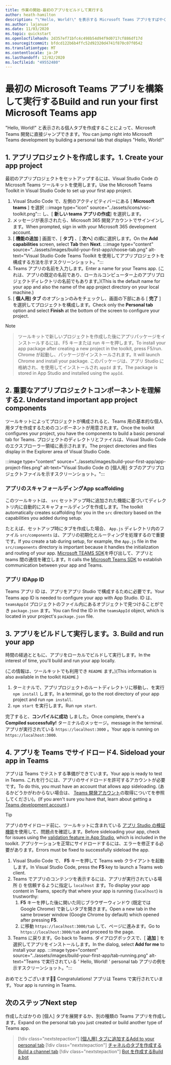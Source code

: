 ```yaml
---
title: 作業の開始-最初のアプリをビルドして実行する
author: heath-hamilton
description: "\"Hello, World!\" を表示する Microsoft Teams アプリをすばやく作成する Microsoft Teams ツールキットを使用したメッセージ。"
ms.author: lajanuar
ms.date: 11/03/2020
ms.topic: quickstart
ms.openlocfilehash: 2d357ef71bfc4c498b54d94f9d0717cf886df17d
ms.sourcegitcommit: bfdcd122b6b4ffc52d92320d4741f870c07f0542
ms.translationtype: MT
ms.contentlocale: ja-JP
ms.lasthandoff: 12/02/2020
ms.locfileid: "49552480"
---
```

# <a name="build-and-run-your-first-microsoft-teams-app"></a><span data-ttu-id="5fa8d-104">最初の Microsoft Teams アプリを構築して実行する</span><span class="sxs-lookup"><span data-stu-id="5fa8d-104">Build and run your first Microsoft Teams app</span></span>

<span data-ttu-id="5fa8d-105">"Hello, World!" と表示される個人タブを作成することによって、Microsoft Teams 開発に直接ジャンプできます。</span><span class="sxs-lookup"><span data-stu-id="5fa8d-105">You can jump right into Microsoft Teams development by building a personal tab that displays "Hello, World!"</span></span>

## <a name="1-create-your-app-project"></a><span data-ttu-id="5fa8d-106">1. アプリプロジェクトを作成します。</span><span class="sxs-lookup"><span data-stu-id="5fa8d-106">1. Create your app project</span></span>

<span data-ttu-id="5fa8d-107">最初のアプリプロジェクトをセットアップするには、Visual Studio Code の Microsoft Teams ツールキットを使用します。</span><span class="sxs-lookup"><span data-stu-id="5fa8d-107">Use the Microsoft Teams Toolkit in Visual Studio Code to set up your first app project.</span></span>

1. Visual Studio Code で、左側のアクティビティバーにある [ **Microsoft teams** ] を選択 :::image type="icon" source="../assets/icons/vsc-toolkit.png"::: し、[ **新しい teams アプリの作成**] を選択します。
1. <span data-ttu-id="5fa8d-109">メッセージが表示されたら、Microsoft 365 開発アカウントでサインインします。</span><span class="sxs-lookup"><span data-stu-id="5fa8d-109">When prompted, sign in with your Microsoft 365 development account.</span></span>
1. <span data-ttu-id="5fa8d-110">[ **機能の追加** ] 画面で、[ **タブ]** 、[ **次へ**] の順に選択します。</span><span class="sxs-lookup"><span data-stu-id="5fa8d-110">On the **Add capabilities** screen, select **Tab** then **Next**.</span></span>
:::image type="content" source="../assets/images/build-your-first-app/choose-tab.png" alt-text="Visual Studio Code Teams Toolkit を使用してアプリプロジェクトを構成する方法を示すスクリーンショット。":::
1. <span data-ttu-id="5fa8d-112">Teams アプリの名前を入力します。</span><span class="sxs-lookup"><span data-stu-id="5fa8d-112">Enter a name for your Teams app.</span></span> <span data-ttu-id="5fa8d-113">(これは、アプリの既定の名前であり、ローカルコンピューター上のアプリプロジェクトディレクトリの名前でもあります。)</span><span class="sxs-lookup"><span data-stu-id="5fa8d-113">(This is the default name for your app and also the name of the app project directory on your local machine.)</span></span>
1. <span data-ttu-id="5fa8d-114">[ **個人用] タブ** のオプションのみをチェックし、画面の下部にある [ **完了** ] を選択してプロジェクトを構成します。</span><span class="sxs-lookup"><span data-stu-id="5fa8d-114">Check only the **Personal tab** option and select **Finish** at the bottom of the screen to configure your project.</span></span>

> [!NOTE]

> <span data-ttu-id="5fa8d-115">ツールキットで新しいプロジェクトを作成した後にアプリパッケージをインストールするには、F5 キーまたは run キーを押します。</span><span class="sxs-lookup"><span data-stu-id="5fa8d-115">To install your app package after creating a new project in the toolkit, press F5/run.</span></span> <span data-ttu-id="5fa8d-116">Chrome が起動し、パッケージがインストールされます。</span><span class="sxs-lookup"><span data-stu-id="5fa8d-116">It will launch Chrome and install your package.</span></span> <span data-ttu-id="5fa8d-117">このパッケージは、アプリ Studio に格納され、を使用してインストールされ `appId` ます。</span><span class="sxs-lookup"><span data-stu-id="5fa8d-117">The package is stored in App Studio and installed using the `appId`.</span></span>

## <a name="2-understand-important-app-project-components"></a><span data-ttu-id="5fa8d-118">2. 重要なアプリプロジェクトコンポーネントを理解する</span><span class="sxs-lookup"><span data-stu-id="5fa8d-118">2. Understand important app project components</span></span>

<span data-ttu-id="5fa8d-119">ツールキットによってプロジェクトが構成されると、Teams 用の基本的な個人用タブを作成するためのコンポーネントが用意されます。</span><span class="sxs-lookup"><span data-stu-id="5fa8d-119">Once the toolkit configures your project, you have the components to build a basic personal tab for Teams.</span></span> <span data-ttu-id="5fa8d-120">プロジェクトのディレクトリとファイルは、Visual Studio Code のエクスプローラー領域に表示されます。</span><span class="sxs-lookup"><span data-stu-id="5fa8d-120">The project directories and files display in the Explorer area of Visual Studio Code.</span></span>

:::image type="content" source="../assets/images/build-your-first-app/app-project-files.png" alt-text="Visual Studio Code の [個人用] タブのアプリプロジェクトファイルを示すスクリーンショット。":::

### <a name="app-scaffolding"></a><span data-ttu-id="5fa8d-122">アプリのスキャフォールディング</span><span class="sxs-lookup"><span data-stu-id="5fa8d-122">App scaffolding</span></span>

<span data-ttu-id="5fa8d-123">このツールキットは、 `src` セットアップ時に追加された機能に基づいてディレクトリ内に自動的にスキャフォールディングを作成します。</span><span class="sxs-lookup"><span data-stu-id="5fa8d-123">The toolkit automatically creates scaffolding for you in the `src` directory based on the capabilities you added during setup.</span></span>

<span data-ttu-id="5fa8d-124">たとえば、セットアップ時にタブを作成した場合、 `App.js` ディレクトリ内のファイル `src/components` は、アプリの初期化とルーティングを処理するので重要です。</span><span class="sxs-lookup"><span data-stu-id="5fa8d-124">If you create a tab during setup, for example, the `App.js` file in the `src/components` directory is important because it handles the initialization and routing of your app.</span></span> <span data-ttu-id="5fa8d-125">[Microsoft TEAMS SDK](../tabs/how-to/using-teams-client-sdk.md)を呼び出して、アプリと teams 間の通信を確立します。</span><span class="sxs-lookup"><span data-stu-id="5fa8d-125">It calls the [Microsoft Teams SDK](../tabs/how-to/using-teams-client-sdk.md) to establish communication between your app and Teams.</span></span>

### <a name="app-id"></a><span data-ttu-id="5fa8d-126">アプリ ID</span><span class="sxs-lookup"><span data-stu-id="5fa8d-126">App ID</span></span>

<span data-ttu-id="5fa8d-127">Teams アプリ ID は、アプリをアプリ Studio で構成するために必要です。</span><span class="sxs-lookup"><span data-stu-id="5fa8d-127">Your Teams app ID is needed to configure your app with App Studio.</span></span> <span data-ttu-id="5fa8d-128">ID は、 `teamsAppId` プロジェクトのファイル内にあるオブジェクトで見つけることができ `package.json` ます。</span><span class="sxs-lookup"><span data-stu-id="5fa8d-128">You can find the ID in the `teamsAppId` object, which is located in your project's `package.json` file.</span></span>

## <a name="3-build-and-run-your-app"></a><span data-ttu-id="5fa8d-129">3. アプリをビルドして実行します。</span><span class="sxs-lookup"><span data-stu-id="5fa8d-129">3. Build and run your app</span></span>

<span data-ttu-id="5fa8d-130">時間の経過とともに、アプリをローカルでビルドして実行します。</span><span class="sxs-lookup"><span data-stu-id="5fa8d-130">In the interest of time, you'll build and run your app locally.</span></span>

<span data-ttu-id="5fa8d-131">(この情報は、ツールキットでも利用でき `README` ます。)</span><span class="sxs-lookup"><span data-stu-id="5fa8d-131">(This information is also available in the toolkit `README`.)</span></span>

1. <span data-ttu-id="5fa8d-132">ターミナルで、アプリプロジェクトのルートディレクトリに移動し、を実行 `npm install` します。</span><span class="sxs-lookup"><span data-stu-id="5fa8d-132">In a terminal, go to the root directory of your app project and run `npm install`.</span></span>
1. <span data-ttu-id="5fa8d-133">`npm start` を実行します。</span><span class="sxs-lookup"><span data-stu-id="5fa8d-133">Run `npm start`.</span></span>

<span data-ttu-id="5fa8d-134">完了すると、**コンパイルに成功** しました。</span><span class="sxs-lookup"><span data-stu-id="5fa8d-134">Once complete, there's a **Compiled successfully!**</span></span> <span data-ttu-id="5fa8d-135">ターミナルのメッセージ。</span><span class="sxs-lookup"><span data-stu-id="5fa8d-135">message in the terminal.</span></span> <span data-ttu-id="5fa8d-136">アプリが実行されている `https://localhost:3000` 。</span><span class="sxs-lookup"><span data-stu-id="5fa8d-136">Your app is running on `https://localhost:3000`.</span></span>

## <a name="4-sideload-your-app-in-teams"></a><span data-ttu-id="5fa8d-137">4. アプリを Teams でサイドロード</span><span class="sxs-lookup"><span data-stu-id="5fa8d-137">4. Sideload your app in Teams</span></span>

<span data-ttu-id="5fa8d-138">アプリは Teams でテストする準備ができています。</span><span class="sxs-lookup"><span data-stu-id="5fa8d-138">Your app is ready to test in Teams.</span></span> <span data-ttu-id="5fa8d-139">これを行うには、アプリのサイドロードを許可するアカウントが必要です。</span><span class="sxs-lookup"><span data-stu-id="5fa8d-139">To do this, you must have an account that allows app sideloading.</span></span> <span data-ttu-id="5fa8d-140">(あるかどうかがわからない場合は、 [Teams 開発アカウント](../build-your-first-app/build-first-app-overview.md#set-up-your-development-account)の取得についてを参照してください)。</span><span class="sxs-lookup"><span data-stu-id="5fa8d-140">(If you aren't sure you have that, learn about getting a [Teams development account](../build-your-first-app/build-first-app-overview.md#set-up-your-development-account).)</span></span>

> [!TIP]
> <span data-ttu-id="5fa8d-141">アプリのサイドロード前に、ツールキットに含まれている [アプリ Studio の検証機能](../concepts/deploy-and-publish/appsource/prepare/submission-checklist.md#teams-app-validation-tool)を使用して、問題点を確認します。</span><span class="sxs-lookup"><span data-stu-id="5fa8d-141">Before sideloading your app, check for issues using the [validation feature in App Studio](../concepts/deploy-and-publish/appsource/prepare/submission-checklist.md#teams-app-validation-tool), which is included in the toolkit.</span></span> <span data-ttu-id="5fa8d-142">アプリケーションを正常にサイドロードするには、エラーを修正する必要があります。</span><span class="sxs-lookup"><span data-stu-id="5fa8d-142">Errors must be fixed to successfully sideload the app.</span></span>

1. <span data-ttu-id="5fa8d-143">Visual Studio Code で、 **F5** キーを押して Teams web クライアントを起動します。</span><span class="sxs-lookup"><span data-stu-id="5fa8d-143">In Visual Studio Code, press the **F5** key to launch a Teams web client.</span></span>
1. <span data-ttu-id="5fa8d-144">Teams でアプリのコンテンツを表示するには、アプリが実行されている場所 () を信頼するように指定し `localhost` ます。</span><span class="sxs-lookup"><span data-stu-id="5fa8d-144">To display your app content in Teams, specify that where your app is running (`localhost`) is trustworthy:</span></span>
   1. <span data-ttu-id="5fa8d-145">**F5** キーを押した後に開いた同じブラウザーウィンドウ (既定では Google Chrome) で新しいタブを開きます。</span><span class="sxs-lookup"><span data-stu-id="5fa8d-145">Open a new tab in the same browser window (Google Chrome by default) which opened after pressing **F5**.</span></span>
   1. <span data-ttu-id="5fa8d-146">に移動 `https://localhost:3000/tab` して、ページに進みます。</span><span class="sxs-lookup"><span data-stu-id="5fa8d-146">Go to `https://localhost:3000/tab` and proceed to the page.</span></span>
1. <span data-ttu-id="5fa8d-147">Teams に戻ります。</span><span class="sxs-lookup"><span data-stu-id="5fa8d-147">Go back to Teams.</span></span> <span data-ttu-id="5fa8d-148">ダイアログボックスで、[ **追加** ] を選択してアプリをインストールします。</span><span class="sxs-lookup"><span data-stu-id="5fa8d-148">In the dialog, select **Add for me** to install your app.</span></span>
:::image type="content" source="../assets/images/build-your-first-app/tab-running.png" alt-text="Teams で実行されている ' Hello, World! ' personal tab アプリの例を示すスクリーンショット。":::

<span data-ttu-id="5fa8d-150">おめでとうございます🎉</span><span class="sxs-lookup"><span data-stu-id="5fa8d-150">🎉 Congratulations!</span></span> <span data-ttu-id="5fa8d-151">アプリは Teams で実行されています。</span><span class="sxs-lookup"><span data-stu-id="5fa8d-151">Your app is running in Teams.</span></span>

## <a name="next-step"></a><span data-ttu-id="5fa8d-152">次のステップ</span><span class="sxs-lookup"><span data-stu-id="5fa8d-152">Next step</span></span>

<span data-ttu-id="5fa8d-153">作成したばかりの [個人] タブを展開するか、別の種類の Teams アプリを作成します。</span><span class="sxs-lookup"><span data-stu-id="5fa8d-153">Expand on the personal tab you just created or build another type of Teams app.</span></span>

> [!div class="nextstepaction"]
> <span data-ttu-id="5fa8d-154">[[個人用] タブに追加する](../build-your-first-app/build-personal-tab.md)</span><span class="sxs-lookup"><span data-stu-id="5fa8d-154">[Add to your personal tab](../build-your-first-app/build-personal-tab.md)</span></span>
> [!div class="nextstepaction"]
> [<span data-ttu-id="5fa8d-155">チャネルのタブを作成する</span><span class="sxs-lookup"><span data-stu-id="5fa8d-155">Build a channel tab</span></span>](../build-your-first-app/build-channel-tab.md)
> [!div class="nextstepaction"]
> [<span data-ttu-id="5fa8d-156">Bot を作成する</span><span class="sxs-lookup"><span data-stu-id="5fa8d-156">Build a bot</span></span>](../build-your-first-app/build-bot.md)
